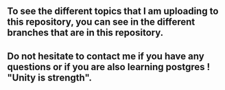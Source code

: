 ## To see the different topics that I am uploading to this repository, you can see in the different branches that are in this repository.
## Do not hesitate to contact me if you have any questions or if you are also learning postgres ! "Unity is strength".
